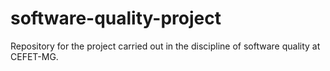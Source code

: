 # software-quality-project
Repository for the project carried out in the discipline of software quality at CEFET-MG.
